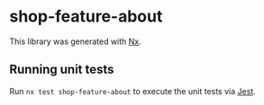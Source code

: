 # shop-feature-about

This library was generated with [Nx](https://nx.dev).

## Running unit tests

Run `nx test shop-feature-about` to execute the unit tests via [Jest](https://jestjs.io).
